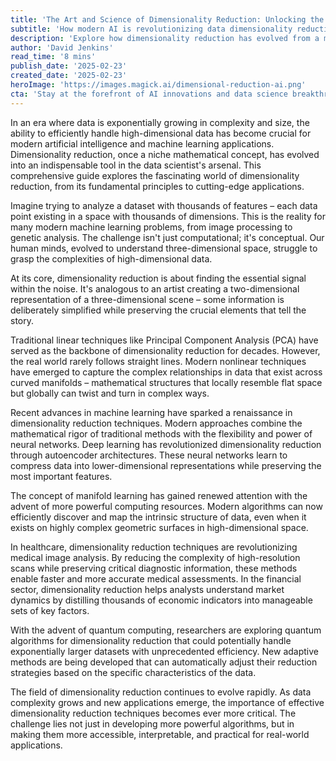 ```yaml
---
title: 'The Art and Science of Dimensionality Reduction: Unlocking the Power of Data Simplification'
subtitle: 'How modern AI is revolutionizing data dimensionality reduction'
description: 'Explore how dimensionality reduction has evolved from a mathematical concept to an essential tool in modern AI and machine learning. Learn about cutting-edge techniques, from traditional PCA to quantum computing applications, and how they\'re transforming industries from healthcare to finance.'
author: 'David Jenkins'
read_time: '8 mins'
publish_date: '2025-02-23'
created_date: '2025-02-23'
heroImage: 'https://images.magick.ai/dimensional-reduction-ai.png'
cta: 'Stay at the forefront of AI innovations and data science breakthroughs! Follow us on LinkedIn for regular updates on dimensionality reduction techniques and other cutting-edge developments in machine learning.'
---
```


In an era where data is exponentially growing in complexity and size, the ability to efficiently handle high-dimensional data has become crucial for modern artificial intelligence and machine learning applications. Dimensionality reduction, once a niche mathematical concept, has evolved into an indispensable tool in the data scientist's arsenal. This comprehensive guide explores the fascinating world of dimensionality reduction, from its fundamental principles to cutting-edge applications.

Imagine trying to analyze a dataset with thousands of features – each data point existing in a space with thousands of dimensions. This is the reality for many modern machine learning problems, from image processing to genetic analysis. The challenge isn't just computational; it's conceptual. Our human minds, evolved to understand three-dimensional space, struggle to grasp the complexities of high-dimensional data.

At its core, dimensionality reduction is about finding the essential signal within the noise. It's analogous to an artist creating a two-dimensional representation of a three-dimensional scene – some information is deliberately simplified while preserving the crucial elements that tell the story.

Traditional linear techniques like Principal Component Analysis (PCA) have served as the backbone of dimensionality reduction for decades. However, the real world rarely follows straight lines. Modern nonlinear techniques have emerged to capture the complex relationships in data that exist across curved manifolds – mathematical structures that locally resemble flat space but globally can twist and turn in complex ways.

Recent advances in machine learning have sparked a renaissance in dimensionality reduction techniques. Modern approaches combine the mathematical rigor of traditional methods with the flexibility and power of neural networks. Deep learning has revolutionized dimensionality reduction through autoencoder architectures. These neural networks learn to compress data into lower-dimensional representations while preserving the most important features.

The concept of manifold learning has gained renewed attention with the advent of more powerful computing resources. Modern algorithms can now efficiently discover and map the intrinsic structure of data, even when it exists on highly complex geometric surfaces in high-dimensional space.

In healthcare, dimensionality reduction techniques are revolutionizing medical image analysis. By reducing the complexity of high-resolution scans while preserving critical diagnostic information, these methods enable faster and more accurate medical assessments. In the financial sector, dimensionality reduction helps analysts understand market dynamics by distilling thousands of economic indicators into manageable sets of key factors.

With the advent of quantum computing, researchers are exploring quantum algorithms for dimensionality reduction that could potentially handle exponentially larger datasets with unprecedented efficiency. New adaptive methods are being developed that can automatically adjust their reduction strategies based on the specific characteristics of the data.

The field of dimensionality reduction continues to evolve rapidly. As data complexity grows and new applications emerge, the importance of effective dimensionality reduction techniques becomes ever more critical. The challenge lies not just in developing more powerful algorithms, but in making them more accessible, interpretable, and practical for real-world applications.